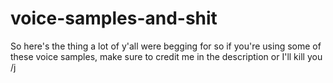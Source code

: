 # voice-samples-and-shit

So here's the thing a lot of y'all were begging for so if you're using some of these voice samples, make sure to credit me in the description or I'll kill you /j

